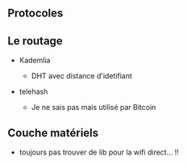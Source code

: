 

## Protocoles

## Le routage

- Kademlia
  - DHT avec distance d'idetifiant


- telehash
  - Je ne sais pas mais utilisé par Bitcoin

## Couche matériels

- toujours pas trouver de lib pour la wifi direct... !!
